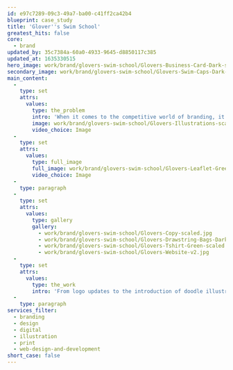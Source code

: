 ```yaml
---
id: e97c7289-09c3-49a7-ba00-c41ff2ca42b4
blueprint: case_study
title: 'Glover''s Swim School'
greatest_hits: false
core:
  - brand
updated_by: 35c7384a-60a0-4933-9645-d8850117c385
updated_at: 1635330515
hero_image: work/brand/glovers-swim-school/Glovers-Business-Card-Dark-scaled.jpg
secondary_image: work/brand/glovers-swim-school/Glovers-Swim-Caps-Dark-scaled.jpg
main_content:
  -
    type: set
    attrs:
      values:
        type: the_problem
        intro: 'When it comes to the competitive world of branding, it’s often a case of sink or swim. For Glover’s, we set out to ensure it was the latter. The Preston-based swim school approached us to freshen-up their brand identity. '
        image: work/brand/glovers-swim-school/Glovers-Illustrations-scaled.jpg
        video_choice: Image
  -
    type: set
    attrs:
      values:
        type: full_image
        full_image: work/brand/glovers-swim-school/Glovers-Leaflet-Green-scaled.jpg
        video_choice: Image
  -
    type: paragraph
  -
    type: set
    attrs:
      values:
        type: gallery
        gallery:
          - work/brand/glovers-swim-school/Glovers-Copy-scaled.jpg
          - work/brand/glovers-swim-school/Glovers-Drawstring-Bags-Dark-scaled.jpg
          - work/brand/glovers-swim-school/Glovers-Tshirt-Green-scaled.jpg
          - work/brand/glovers-swim-school/Glovers-Website-v2.jpg
  -
    type: set
    attrs:
      values:
        type: the_work
        intro: 'From logo updates to the introduction of doodle illustrations and a light-hearted, inspirational tone of voice, we offered both print and digital solutions which provided Glover’s with the branding boost they desired. Cleaner, simpler, warmer and fresh. '
  -
    type: paragraph
services_filter:
  - branding
  - design
  - digital
  - illustration
  - print
  - web-design-and-development
short_case: false
---
```

